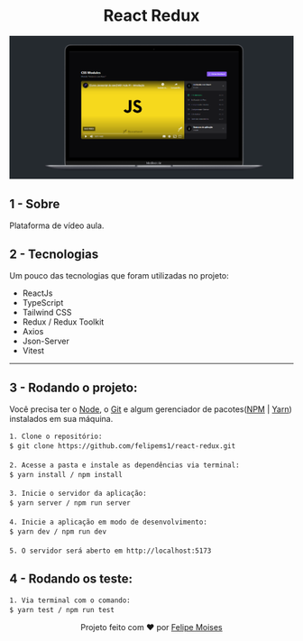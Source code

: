 <h1 align="center"> React Redux </h1>

<div align="center">
  <img src="./public/preview.png" alt="demonstração do projeto" >
</div>

## 1 - Sobre

Plataforma de vídeo aula.

## 2 - Tecnologias

Um pouco das tecnologias que foram utilizadas no projeto:

- ReactJs
- TypeScript
- Tailwind CSS
- Redux / Redux Toolkit
- Axios
- Json-Server
- Vitest

---

## 3 - Rodando o projeto:

Você precisa ter o [Node](https://nodejs.org/en/), o [Git](https://git-scm.com/) e algum gerenciador de pacotes([NPM](https://docs.npmjs.com/downloading-and-installing-node-js-and-npm/) | [Yarn](https://classic.yarnpkg.com/lang/en/docs/install)) instalados em sua máquina.

```bash
1. Clone o repositório:
$ git clone https://github.com/felipems1/react-redux.git

2. Acesse a pasta e instale as dependências via terminal:
$ yarn install / npm install

3. Inicie o servidor da aplicação:
$ yarn server / npm run server

4. Inicie a aplicação em modo de desenvolvimento:
$ yarn dev / npm run dev

5. O servidor será aberto em http://localhost:5173
```

## 4 - Rodando os teste:

```bash
1. Via terminal com o comando:
$ yarn test / npm run test
```

<p align="center">Projeto feito com ❤️ por <a href="https://www.linkedin.com/in/felipems1/">Felipe Moises</a></p>
